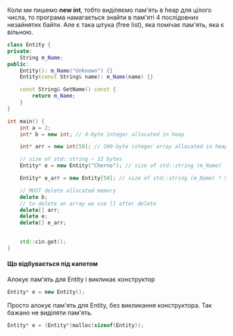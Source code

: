 Коли ми пишемо **new int**, тобто виділяємо пам'ять в heap для цілого числа, то програма намагається знайти в пам'яті 4 послідовних незайнятих байти. Але є така штука (free list), яка помічає пам'ять, яка є вільною.

```cpp
class Entity {
private:
    String m_Name;
public:
    Entity(): m_Name("Unknown") {}
    Entity(const String& name): m_Name(name) {}

    const String& GetName() const {
        return m_Name;
    }
}

int main() {
    int a = 2;
    int* b = new int; // 4-byte integer allocated in heap

    int* arr = new int[50]; // 200-byte integer array allocated in heap

    // size of std::string ~ 32 bytes
    Entity* e = new Entity("Cherno"); // size of std::string (m_Name)

    Entity* e_arr = new Entity[50]; // size of std::string (m_Name) * 50

    // MUST delete allocated memory
    delete b;
    // to delete an array we use [] after delete
    delete[] arr;
    delete e;
    delete[] e_arr;
    

    std::cin.get();
}
```

#### Що відбувається під капотом
Алокує пам'ять для Entity і викликає конструктор
```cpp
Entity* e = new Entity();
```
Просто алокує пам'ять для Entity, без викликання конструктора. Так бажано не виділяти пам'ять.
```cpp
Entity* e = (Entity*)malloc(sizeof(Entity));
```